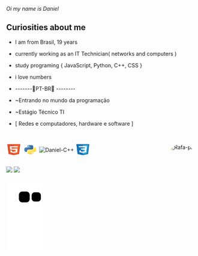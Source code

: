 _Oi my name is Daniel_
 ## Curiosities about me
- I am from Brasil, 19 years 
- currently working as an IT Technician( networks and computers )
- study programing { JavaScript, Python, C++, CSS }
- i love numbers

-  -------💚PT-BR💛 --------
- ~Entrando no mundo da programação 
- ~Estágio Técnico TI 
- [ Redes e computadores, hardware e software ]
## 
<div style="display: inline_block"><br>
  <img align="center" alt="Daniel-HTML" height="30" width="40" src="https://raw.githubusercontent.com/devicons/devicon/master/icons/html5/html5-original.svg">
  <img align="center" alt="Daniel-Python" height="30" width="40" src="https://raw.githubusercontent.com/devicons/devicon/master/icons/python/python-original.svg">
   <img align="center" alt="Daniel-C++" height="30" width="40" src="https://cdn.jsdelivr.net/gh/devicons/devicon/icons/cplusplus/cplusplus-original.svg">
   <img align="center" alt="Daniel-CSS" height="30" width="40" src="https://raw.githubusercontent.com/devicons/devicon/master/icons/css3/css3-original.svg">
   <img align="right" alt="Rafa-pic" height="150" style="border-radius:50px;" src="https://cdn.discordapp.com/attachments/375301386805575701/981280247657938994/download20220502163225.png">
</div>

##

<div> 
  <a href = "danielcfsantos@hotmail.com"><img src="https://img.shields.io/badge/-Gmail-%23333?style=for-the-badge&logo=gmail&logoColor=white" target="_blank"></a>
  <a href="https://www.linkedin.com/in/daniel-campana-811825227/" target="_blank"><img src="https://img.shields.io/badge/-LinkedIn-%230077B5?style=for-the-badge&logo=linkedin&logoColor=white" target="_blank"></a> 

 ![Snake animation](https://github.com/rafaballerini/rafaballerini/blob/output/github-contribution-grid-snake.svg)
 

<div> 

